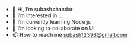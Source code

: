 - 👋 Hi, I’m subashchandar
- 👀 I’m interested in ...
- 🌱 I’m currently learning Node js
- 💞️ I’m looking to collaborate on UI
- 📫 How to reach me subash12396@gmail.com

<!---
subishsubash/subishsubash is a ✨ special ✨ repository because its `README.md` (this file) appears on your GitHub profile.
You can click the Preview link to take a look at your changes.
--->
